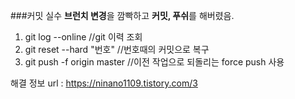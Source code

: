 ###커밋 실수
**브런치 변경**을 깜빡하고 **커밋, 푸쉬**를 해버렸음.
1. git log --online  //git 이력 조회
2. git reset --hard "번호" //번호때의 커밋으로 복구
3. git push -f origin master //이전 작업으로 되돌리는 force push 사용

해결 정보 url : <https://ninano1109.tistory.com/3>
